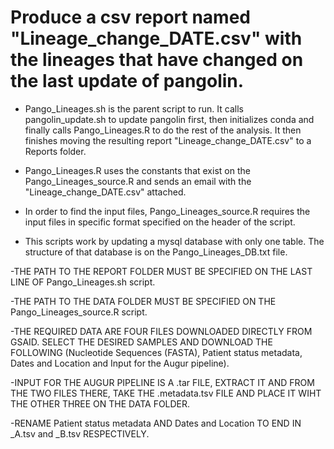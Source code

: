 # Produce a csv report named "Lineage_change_DATE.csv" with the lineages that have changed on the last update of pangolin.

- Pango_Lineages.sh is the parent script to run. It calls pangolin_update.sh to update pangolin first, then initializes conda and finally calls Pango_Lineages.R to do the rest of the analysis. It then finishes moving the resulting report "Lineage_change_DATE.csv" to a Reports folder.

- Pango_Lineages.R uses the constants that exist on the Pango_Lineages_source.R and sends an email with the "Lineage_change_DATE.csv" attached.

- In order to find the input files, Pango_Lineages_source.R requires the input files in specific format specified on the header of the script.

- This scripts work by updating a mysql database with only one table. The structure of that database is on the Pango_Lineages_DB.txt file.

 -THE PATH TO THE REPORT FOLDER MUST BE SPECIFIED ON THE LAST LINE OF Pango_Lineages.sh script.
 
 -THE PATH TO THE DATA FOLDER MUST BE SPECIFIED ON THE Pango_Lineages_source.R script.
 
 -THE REQUIRED DATA ARE FOUR FILES DOWNLOADED DIRECTLY FROM GSAID. SELECT THE DESIRED SAMPLES AND DOWNLOAD THE FOLLOWING (Nucleotide Sequences (FASTA), Patient status metadata, Dates and Location and Input for the Augur pipeline).
 
 -INPUT FOR THE AUGUR PIPELINE IS A .tar FILE, EXTRACT IT AND FROM THE TWO FILES THERE, TAKE THE .metadata.tsv FILE AND PLACE IT WIHT THE OTHER THREE ON THE DATA FOLDER.
 
 -RENAME Patient status metadata AND Dates and Location TO END IN _A.tsv and _B.tsv RESPECTIVELY.
  

